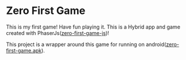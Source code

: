 # Zero First Game
This is my first game! Have fun playing it.
This is a Hybrid app and game created with PhaserJs([zero-first-game-js](https://gitlab.com/zero1995/public/games/phaserjs/zero-first-game))!

This project is a wrapper around this game for running on android([zero-first-game.apk](https://gitlab.com/zero1995/public/games/android/ZeroFirstGame/-/blob/main/release/zero-first-game.apk)).